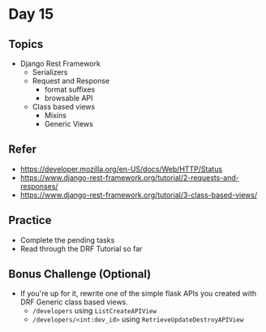 # Day 15

## Topics

  - Django Rest Framework
    - Serializers
    - Request and Response
      - format suffixes
      - browsable API
    - Class based views
      - Mixins
      - Generic Views

## Refer

  - https://developer.mozilla.org/en-US/docs/Web/HTTP/Status
  - https://www.django-rest-framework.org/tutorial/2-requests-and-responses/
  - https://www.django-rest-framework.org/tutorial/3-class-based-views/

## Practice

  - Complete the pending tasks
  - Read through the DRF Tutorial so far

## Bonus Challenge (Optional)

  - If you're up for it, rewrite one of the simple flask APIs you created with DRF Generic class based views.
    - `/developers` using `ListCreateAPIView`
    - `/developers/<int:dev_id>` using `RetrieveUpdateDestroyAPIView`
